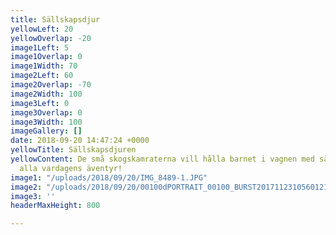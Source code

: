 ```yaml
---
title: Sällskapsdjur
yellowLeft: 20
yellowOverlap: -20
image1Left: 5
image1Overlap: 0
image1Width: 70
image2Left: 60
image2Overlap: -70
image2Width: 100
image3Left: 0
image3Overlap: 0
image3Width: 100
imageGallery: []
date: 2018-09-20 14:47:24 +0000
yellowTitle: Sällskapsdjuren
yellowContent: De små skogskamraterna vill hålla barnet i vagnen med sällskap under
  alla vardagens äventyr!
image1: "/uploads/2018/09/20/IMG_8489-1.JPG"
image2: "/uploads/2018/09/20/00100dPORTRAIT_00100_BURST20171123105601219_COVER copy.jpg"
image3: ''
headerMaxHeight: 800

---
```

